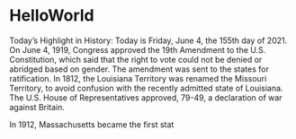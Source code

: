 # HelloWorld
Today’s Highlight in History:
Today is Friday, June 4, the 155th day of 2021.
On June 4, 1919, 
Congress approved the 19th Amendment to the U.S.
Constitution, which said that the right to vote could not be denied or abridged based on gender.
The amendment was sent to the states for ratification.
In 1812, the Louisiana Territory was renamed the Missouri Territory, to avoid confusion with the recently admitted state of Louisiana. 
The U.S. House of Representatives approved, 79-49, a declaration of war against Britain.

In 1912, Massachusetts became the first stat
